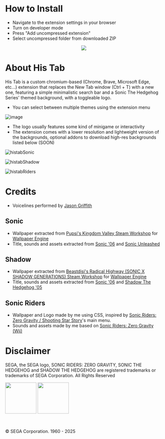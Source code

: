 # How to Install

+ Navigate to the extension settings in your browser
+ Turn on developer mode
+ Press "Add uncompressed extension"
+ Select uncompressed folder from downloaded ZIP

<p align="center">
  <img src="https://github.com/user-attachments/assets/33fadfc7-29e9-4e34-85a9-a758b9694d02" />
</p>

# About His Tab

His Tab is a custom chromium-based (Chrome, Brave, Microsoft Edge, etc...) extension that replaces the New Tab window (Ctrl + T) with a new one, featuring a simple minimalistic search bar and a Sonic The Hedgehog Series' themed background, with a toggleable logo.
+ You can select between multiple themes using the extension menu <br>

![image](https://github.com/user-attachments/assets/2320562d-f6ff-477b-83c9-896594d1cb62)

+ The logo usually features some kind of minigame or interactivity
+ The extension comes with a lower resolution and lightweight version of the backgrounds, optional addons to download high-res backgrounds listed below (SOON)


![histabSonic](https://github.com/user-attachments/assets/62f02491-442e-4be3-ae76-32dd8d81490e)

![histabShadow](https://github.com/user-attachments/assets/cc3ab462-5152-4276-af41-2380da81128b)

![histabRiders](https://github.com/user-attachments/assets/0ef2ccfc-cebf-4367-99f2-77d2a115472b)

# Credits

+ Voicelines performed by [Jason Griffith](https://en.wikipedia.org/wiki/Jason_Griffith)

## Sonic

+ Wallpaper extracted from [Pupsi's Kingdom Valley Steam Workshop](https://steamcommunity.com/sharedfiles/filedetails/?id=2743712487) for [Wallpaper Engine](https://www.wallpaperengine.io/es)
+ Title, sounds and assets extracted from [Sonic '06](https://en.wikipedia.org/wiki/Sonic_the_Hedgehog_(2006_video_game)) and [Sonic Unleashed](https://es.wikipedia.org/wiki/Sonic_Unleashed)

## Shadow

+ Wallpaper extracted from [Beastdisi's Radical Highway (SONIC X SHADOW GENERATIONS) Steam Workshop](https://steamcommunity.com/sharedfiles/filedetails/?id=3371816035) for [Wallpaper Engine](https://www.wallpaperengine.io/es)
+ Title, sounds and assets extracted from [Sonic '06](https://en.wikipedia.org/wiki/Sonic_the_Hedgehog_(2006_video_game)) and [Shadow The Hedgehog '05](https://en.wikipedia.org/wiki/Shadow_the_Hedgehog_(video_game))

## Sonic Riders

+ Wallpaper and Logo made by me using CSS, inspired by [Sonic Riders: Zero Gravity / Shooting Star Story](https://en.wikipedia.org/wiki/Sonic_Riders:_Zero_Gravity)'s main menu.
+ Sounds and assets made by me based on [Sonic Riders: Zero Gravity (Wii)](https://en.wikipedia.org/wiki/Sonic_Riders:_Zero_Gravity)

# Disclaimer

SEGA, the SEGA logo, SONIC RIDERS: ZERO GRAVITY, SONIC THE HEDGEHOG and SHADOW THE HEDGEHOG are registered trademarks or trademarks of SEGA Corporation. All Rights Reserved

<p align="left">
  <img width="100px" src="https://github.com/user-attachments/assets/926aedcf-64fa-4a22-93ae-6f5d8445bd1e"></img>
  <img width="100px" src="https://github.com/user-attachments/assets/0bd0176d-c7b0-4c69-a36b-90aba7e89b4b"></img>
<p>
<br>

© SEGA Corporation. 1960 - 2025
